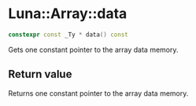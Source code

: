 # Luna::Array::data

```c++
constexpr const _Ty * data() const
```

Gets one constant pointer to the array data memory. 



## Return value
Returns one constant pointer to the array data memory. 

